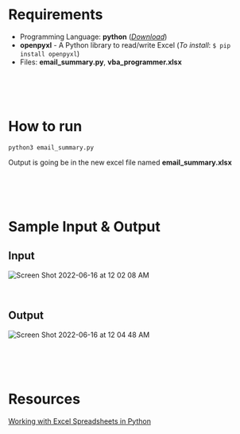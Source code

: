 # Requirements

- Programming Language: **python** ([_Download_](https://www.python.org/downloads/))
- **openpyxl** - A Python library to read/write Excel (_To install_: ```$ pip install openpyxl```)
- Files: **email_summary.py**, **vba_programmer.xlsx**

<br>
<br>
<br>

# How to run
```
python3 email_summary.py
```

Output is going be in the new excel file named **email_summary.xlsx**  

<br>
<br>
<br>

# Sample Input & Output

## Input
![Screen Shot 2022-06-16 at 12 02 08 AM](https://user-images.githubusercontent.com/30683150/173988579-d4a79054-6988-4d45-9056-9c7de3735738.png)

<br>

## Output
![Screen Shot 2022-06-16 at 12 04 48 AM](https://user-images.githubusercontent.com/30683150/173988923-1273580a-02d1-4ca2-bfa2-f35d2e491c33.png)

<br>
<br>
<br>

# Resources
[Working with Excel Spreadsheets in Python](https://www.geeksforgeeks.org/working-with-excel-spreadsheets-in-python/)  

